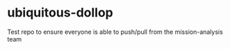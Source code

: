 # ubiquitous-dollop
Test repo to ensure everyone is able to push/pull from the mission-analysis team
